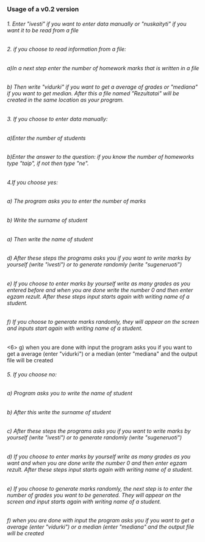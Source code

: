 <h3> Usage of a v0.2 version </h3>
<h6> 1. Enter "ivesti" if you want to enter data manually or "nuskaityti" if you want it to be read from a file<h6>
<h6>2. if you choose to read information from a file:</h6>
          <h6> a)In a next step enter the number of homework marks that is written in a file </h6>
          <h6>b) Then write "vidurki" if you want to get a average of grades or "mediana" if you want to get median. After this a file named "Rezultatai" will be created in the same location as your program. </h6>
<h6> 3. If you choose to enter data manually:</h6>
          <h6> a)Enter the number of students </h6>
          <h6> b)Enter the answer to the question: if you know the number of homeworks type "taip", if not then type "ne". </h6>
 <h6>4.If you choose yes:</h6>    
           <h6>a) The program asks you to enter the number of marks</h6>
           <h6>b) Write the surname of student</h6>
          <h6>a) Then write the name of student</h6>
          <h6> d) After these steps the programs asks you if you want to write marks by yourself (write "ivesti") or to generate randomly (write "sugeneruoti")</h6>
       <h6>   e) If you choose to enter marks by yourself write as many grades as you entered before and when you are done write the number 0 and then enter egzam rezult. After these steps input starts again with writing name of a student.</h6>
        <h6>  f) If you choose to generate marks randomly, they will appear on the screen and inputs start again with writing name of a student.</h6>
          <6> g) when you are done with input the program asks you if you want to get a average (enter "vidurki") or a median (enter "mediana" and the output file will be created</h6>
  <h6>5. If you choose no:</h6>  
          <h6> a) Program asks you to write the name of student</h6>
         <h6> b) After this write the surname of student</h6>
         <h6> c) After these steps the programs asks you if you want to write marks by yourself (write "ivesti") or to generate randomly (write "sugeneruoti")</h6>
         <h6> d) If you choose to enter marks by yourself write as many grades as you want and when you are done write the number 0 and then enter egzam rezult. After these steps input starts again with writing name of a student.</h6>
         <h6> e) If you choose to generate marks randomly, the next step is to enter the number of grades you want to be generated. They will appear on the screen and input starts again with writing name of a student.</h6>
          <h6> f) when you are done with input the program asks you if you want to get a average (enter "vidurki") or a median (enter "mediana" and the output file will be created</h6>
